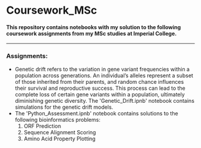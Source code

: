 # Coursework_MSc

#### This repository contains notebooks with my solution to the following coursework assignments from my MSc studies at Imperial College.

---

### Assignments:
- Genetic drift refers to the variation in gene variant frequencies within a population across generations. An individual’s alleles represent a subset of those inherited from their parents, and random chance influences their survival and reproductive success. This process can lead to the complete loss of certain gene variants within a population, ultimately diminishing genetic diversity. The 'Genetic_Drift.ipnb' notebook contains simulations for the genetic drift models.
  <br>
- The 'Python_Assessment.ipnb' notebook contains solutions to the following bioinformatics problems:
  <br>
  1. ORF Prediction
  2. Sequence Alignment Scoring
  3. Amino Acid Property Plotting
